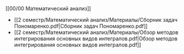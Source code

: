 [[00/00 Математический анализ]]

- [[2 семестр/Математический анализ/Материалы/Сборник задач Пономаренко.pdf|Сборник задач Пономаренко.pdf]]
- [[2 семестр/Математический анализ/Материалы/Обзор методов интегрирования основных видов интегралов.pdf|Обзор методов интегрирования основных видов интегралов.pdf]]
